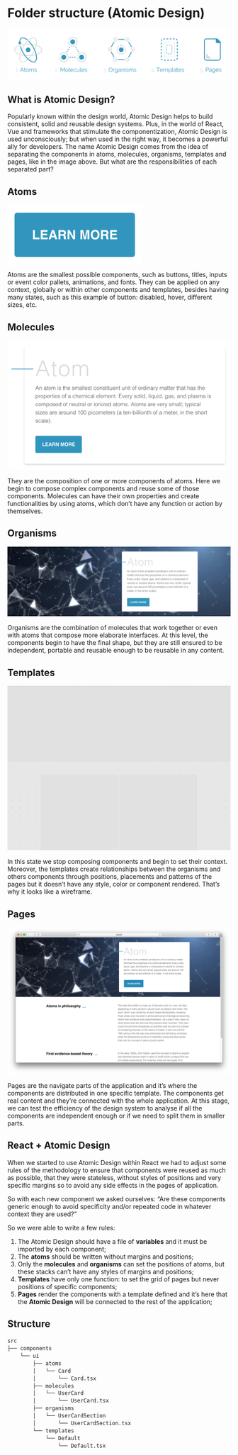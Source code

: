 # Folder structure (Atomic Design)

![Atomic Design](./images/atomic-design.png)

## What is Atomic Design?
Popularly known within the design world, Atomic Design helps to build consistent, solid and reusable design systems. Plus, in the world of React, Vue and frameworks that stimulate the componentization, Atomic Design is used unconsciously; but when used in the right way, it becomes a powerful ally for developers. The name Atomic Design comes from the idea of separating the components in atoms, molecules, organisms, templates and pages, like in the image above. But what are the responsibilities of each separated part?

## Atoms
![Example of atomic component](./images/atom.png)

Atoms are the smallest possible components, such as buttons, titles, inputs or event color pallets, animations, and fonts. They can be applied on any context, globally or within other components and templates, besides having many states, such as this example of button: disabled, hover, different sizes, etc.

## Molecules
![Example of molecule component](./images/molecule.png)

They are the composition of one or more components of atoms. Here we begin to compose complex components and reuse some of those components. Molecules can have their own properties and create functionalities by using atoms, which don’t have any function or action by themselves.

## Organisms
![Example of organisms component](./images/organism.png)

Organisms are the combination of molecules that work together or even with atoms that compose more elaborate interfaces. At this level, the components begin to have the final shape, but they are still ensured to be independent, portable and reusable enough to be reusable in any content.

## Templates
![Example of template component](./images/template.png)

In this state we stop composing components and begin to set their context. Moreover, the templates create relationships between the organisms and others components through positions, placements and patterns of the pages but it doesn’t have any style, color or component rendered. That’s why it looks like a wireframe.

## Pages
![Example of page](./images/page.png)

Pages are the navigate parts of the application and it’s where the components are distributed in one specific template. The components get real content and they’re connected with the whole application. At this stage, we can test the efficiency of the design system to analyse if all the components are independent enough or if we need to split them in smaller parts.

## React + Atomic Design
When we started to use Atomic Design within React we had to adjust some rules of the methodology to ensure that components were reused as much as possible, that they were stateless, without styles of positions and very specific margins so to avoid any side effects in the pages of application.

So with each new component we asked ourselves: “Are these components generic enough to avoid specificity and/or repeated code in whatever context they are used?”

So we were able to write a few rules:

1. The Atomic Design should have a file of **variables** and it must be imported by each component;
1. The **atoms** should be written without margins and positions;
1. Only the **molecules** and **organisms** can set the positions of atoms, but these stacks can’t have any styles of margins and positions;
1. **Templates** have only one function: to set the grid of pages but never positions of specific components;
1. **Pages** render the components with a template defined and it’s here that the **Atomic Design** will be connected to the rest of the application;

## Structure
```bash
src
├── components
    └── ui
        ├── atoms
        │   └── Card
        │       └── Card.tsx
        ├── molecules
        │   └── UserCard
        │       └── UserCard.tsx
        ├── organisms
        │   └── UserCardSection
        │       └── UserCardSection.tsx
        └── templates
            └── Default
                └── Default.tsx
```
